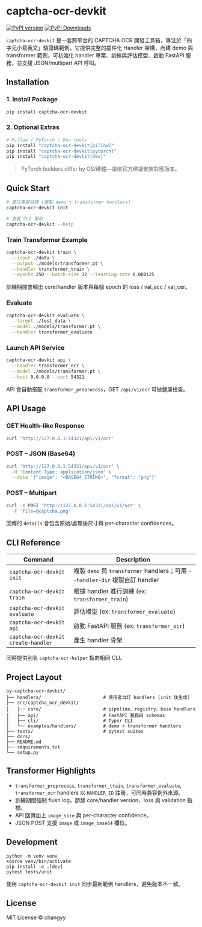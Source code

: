 # captcha-ocr-devkit

[![PyPI version](https://img.shields.io/pypi/v/captcha-ocr-devkit.svg)](https://pypi.org/project/captcha-ocr-devkit)
[![PyPI Downloads](https://static.pepy.tech/badge/captcha-ocr-devkit)](https://pepy.tech/projects/captcha-ocr-devkit)

`captcha-ocr-devkit` 是一套跨平台的 CAPTCHA OCR 開發工具箱，專注於「四字元小寫英文」驗證碼範例。它提供完整的插件化 Handler 架構，內建 demo 與 transformer 範例，可初始化 handler 專案、訓練與評估模型、啟動 FastAPI 服務，並支援 JSON/multipart API 呼叫。

## Installation

### 1. Install Package
```bash
pip install captcha-ocr-devkit
```

### 2. Optional Extras
```bash
# Pillow / PyTorch / Dev tools
pip install "captcha-ocr-devkit[pillow]"
pip install "captcha-ocr-devkit[pytorch]"
pip install "captcha-ocr-devkit[dev]"
```

> PyTorch builders differ by OS/硬體—請依官方建議安裝對應版本。

## Quick Start

```bash
# 建立專案結構 (複製 demo + transformer handlers)
captcha-ocr-devkit init

# 查看 CLI 幫助
captcha-ocr-devkit --help
```

### Train Transformer Example
```bash
captcha-ocr-devkit train \
  --input ./data \
  --output ./models/transformer.pt \
  --handler transformer_train \
  --epochs 250 --batch-size 32 --learning-rate 0.000125
```
訓練期間會輸出 core/handler 版本與每個 epoch 的 loss / val_acc / val_cer。

### Evaluate
```bash
captcha-ocr-devkit evaluate \
  --target ./test_data \
  --model ./models/transformer.pt \
  --handler transformer_evaluate
```

### Launch API Service
```bash
captcha-ocr-devkit api \
  --handler transformer_ocr \
  --model ./models/transformer.pt \
  --host 0.0.0.0 --port 54321
```
API 會自動搭配 `transformer_preprocess`，GET `/api/v1/ocr` 可做健康檢查。

## API Usage

### GET Health-like Response
```bash
curl 'http://127.0.0.1:54321/api/v1/ocr'
```

### POST – JSON (Base64)
```bash
curl 'http://127.0.0.1:54321/api/v1/ocr' \
  -H 'Content-Type: application/json' \
  --data '{"image": "<BASE64_STRING>", "format": "png"}'
```

### POST – Multipart
```bash
curl -X POST 'http://127.0.0.1:54321/api/v1/ocr' \
  -F 'file=@captcha.png'
```
回傳的 `details` 會包含原始/處理後尺寸與 per-character confidences。

## CLI Reference

| Command | Description |
| --- | --- |
| `captcha-ocr-devkit init` | 複製 `demo` 與 `transformer` handlers；可用 `--handler-dir` 複製自訂 handler |
| `captcha-ocr-devkit train` | 根據 handler 進行訓練 (ex: `transformer_train`) |
| `captcha-ocr-devkit evaluate` | 評估模型 (ex: `transformer_evaluate`) |
| `captcha-ocr-devkit api` | 啟動 FastAPI 服務 (ex: `transformer_ocr`) |
| `captcha-ocr-devkit create-handler` | 產生 handler 骨架 |

同時提供別名 `captcha-ocr-helper` 指向相同 CLI。

## Project Layout
```
py-captcha-ocr-devkit/
├── handlers/                       # 使用者自訂 handlers (init 後生成)
├── src/captcha_ocr_devkit/
│   ├── core/                       # pipeline、registry、base handlers
│   ├── api/                        # FastAPI 服務與 schemas
│   ├── cli/                        # Typer CLI
│   └── examples/handlers/          # demo + transformer handlers
├── tests/                          # pytest suites
├── docs/
├── README.md
├── requirements.txt
└── setup.py
```

## Transformer Highlights
- `transformer_preprocess`, `transformer_train`, `transformer_evaluate`, `transformer_ocr` handlers 以 `HANDLER_ID` 註冊，可同時兼容例外來源。
- 訓練期間強制 flush log，節錄 core/handler version、loss 與 validation 指標。
- API 回傳加上 `image_size` 與 per-character confidence。
- JSON POST 支援 `image` 或 `image_base64` 欄位。

## Development
```
python -m venv venv
source venv/bin/activate
pip install -e .[dev]
pytest tests/unit
```
使用 `captcha-ocr-devkit init` 同步最新範例 handlers，避免版本不一致。

## License
MIT License © changyy

